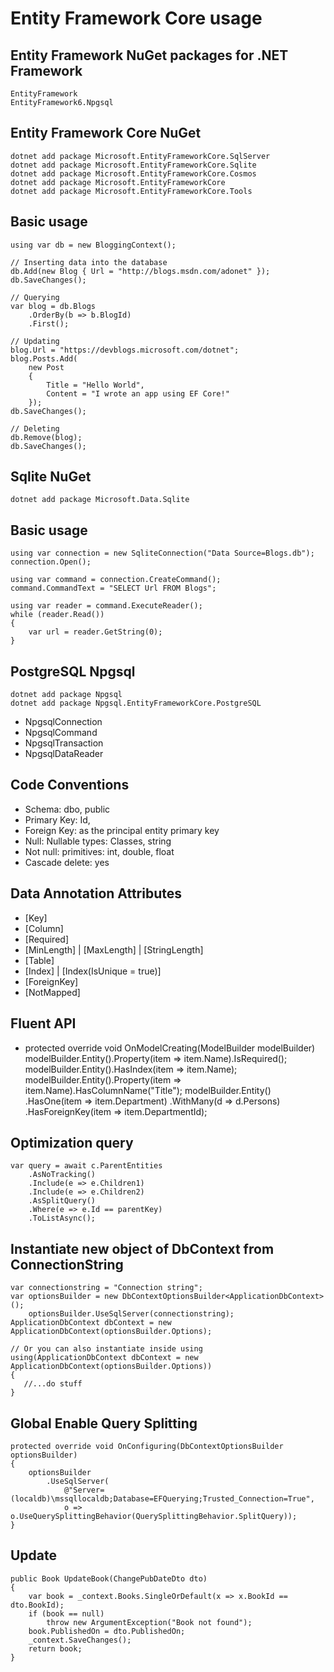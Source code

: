 # Entity Framework Core usage

## Entity Framework NuGet packages for .NET Framework
```
EntityFramework
EntityFramework6.Npgsql
```

## Entity Framework Core NuGet
```
dotnet add package Microsoft.EntityFrameworkCore.SqlServer
dotnet add package Microsoft.EntityFrameworkCore.Sqlite
dotnet add package Microsoft.EntityFrameworkCore.Cosmos
dotnet add package Microsoft.EntityFrameworkCore
dotnet add package Microsoft.EntityFrameworkCore.Tools
```

## Basic usage
```
using var db = new BloggingContext();

// Inserting data into the database
db.Add(new Blog { Url = "http://blogs.msdn.com/adonet" });
db.SaveChanges();

// Querying
var blog = db.Blogs
    .OrderBy(b => b.BlogId)
    .First();

// Updating
blog.Url = "https://devblogs.microsoft.com/dotnet";
blog.Posts.Add(
    new Post
    {
        Title = "Hello World",
        Content = "I wrote an app using EF Core!"
    });
db.SaveChanges();

// Deleting
db.Remove(blog);
db.SaveChanges();
```

## Sqlite NuGet
```
dotnet add package Microsoft.Data.Sqlite
```

## Basic usage
```
using var connection = new SqliteConnection("Data Source=Blogs.db");
connection.Open();

using var command = connection.CreateCommand();
command.CommandText = "SELECT Url FROM Blogs";

using var reader = command.ExecuteReader();
while (reader.Read())
{
    var url = reader.GetString(0);
}
```

## PostgreSQL Npgsql
```
dotnet add package Npgsql
dotnet add package Npgsql.EntityFrameworkCore.PostgreSQL
```
- NpgsqlConnection
- NpgsqlCommand
- NpgsqlTransaction
- NpgsqlDataReader

## Code Conventions
- Schema: dbo, public
- Primary Key: Id, <EntityClassId>
- Foreign Key: as the principal entity primary key
- Null: Nullable types: Classes, string
- Not null: primitives: int, double, float
- Cascade delete: yes

## Data Annotation Attributes
- [Key]
- [Column]
- [Required]
- [MinLength] | [MaxLength] | [StringLength]
- [Table]
- [Index] | [Index(IsUnique = true)]
- [ForeignKey]
- [NotMapped]

## Fluent API
- protected override void OnModelCreating(ModelBuilder modelBuilder)
modelBuilder.Entity<PlSqlTablePerson>().Property(item => item.Name).IsRequired();
modelBuilder.Entity<PlSqlTablePerson>().HasIndex(item => item.Name);
modelBuilder.Entity<PlSqlTableDepartment>().Property(item => item.Name).HasColumnName("Title");
modelBuilder.Entity<PlSqlTablePerson>()
	.HasOne<PlSqlTableDepartment>(item => item.Department)
	.WithMany(d => d.Persons)
	.HasForeignKey(item => item.DepartmentId);

## Optimization query
```
var query = await c.ParentEntities
	.AsNoTracking()
	.Include(e => e.Children1)
	.Include(e => e.Children2)
	.AsSplitQuery()
	.Where(e => e.Id == parentKey)
	.ToListAsync();
```

## Instantiate new object of DbContext from ConnectionString
```
var connectionstring = "Connection string";
var optionsBuilder = new DbContextOptionsBuilder<ApplicationDbContext>();
    optionsBuilder.UseSqlServer(connectionstring);
ApplicationDbContext dbContext = new ApplicationDbContext(optionsBuilder.Options);

// Or you can also instantiate inside using
using(ApplicationDbContext dbContext = new ApplicationDbContext(optionsBuilder.Options))
{
   //...do stuff
}
```

## Global Enable Query Splitting
```
protected override void OnConfiguring(DbContextOptionsBuilder optionsBuilder)
{
    optionsBuilder
        .UseSqlServer(
            @"Server=(localdb)\mssqllocaldb;Database=EFQuerying;Trusted_Connection=True",
            o => o.UseQuerySplittingBehavior(QuerySplittingBehavior.SplitQuery));
}
```

## Update
```
public Book UpdateBook(ChangePubDateDto dto)
{
    var book = _context.Books.SingleOrDefault(x => x.BookId == dto.BookId);
    if (book == null)
        throw new ArgumentException("Book not found");
    book.PublishedOn = dto.PublishedOn;
    _context.SaveChanges();
    return book;
}
```
